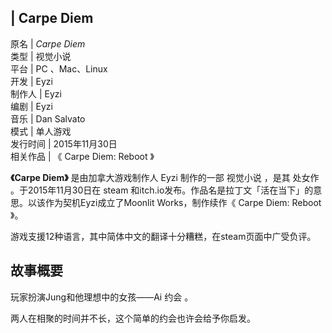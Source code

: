 |  Carpe Diem  
---  
原名  |  _Carpe Diem_  
类型  |  视觉小说   
平台  |  PC  、Mac、Linux   
开发  |  Eyzi   
制作人  |  Eyzi   
编剧  |  Eyzi   
音乐  |  Dan Salvato   
模式  |  单人游戏   
发行时间  |  2015年11月30日   
相关作品  |  《  Carpe Diem: Reboot  》   
  
**《Carpe Diem》** 是由加拿大游戏制作人  Eyzi  制作的一部  视觉小说  ，是其  处女作  。于2015年11月30日在
steam  和itch.io发布。作品名是拉丁文「活在当下」的意思。以该作为契机Eyzi成立了Moonlit Works，制作续作《  Carpe
Diem: Reboot  》。

游戏支援12种语言，其中简体中文的翻译十分糟糕，在steam页面中广受负评。

##  故事概要

玩家扮演Jung和他理想中的女孩——Ai  约会  。

两人在相聚的时间并不长，这个简单的约会也许会给予你启发。